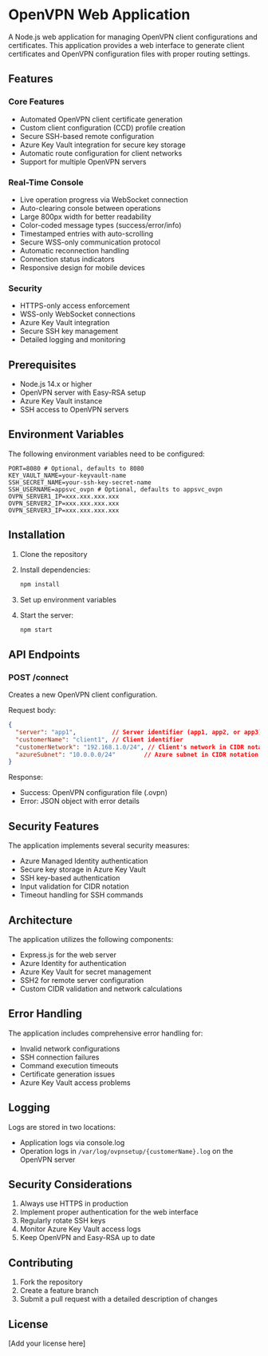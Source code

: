 # OpenVPN Web Application

A Node.js web application for managing OpenVPN client configurations and certificates. This application provides a web interface to generate client certificates and OpenVPN configuration files with proper routing settings.

## Features

### Core Features

- Automated OpenVPN client certificate generation
- Custom client configuration (CCD) profile creation
- Secure SSH-based remote configuration
- Azure Key Vault integration for secure key storage
- Automatic route configuration for client networks
- Support for multiple OpenVPN servers

### Real-Time Console

- Live operation progress via WebSocket connection
- Auto-clearing console between operations
- Large 800px width for better readability
- Color-coded message types (success/error/info)
- Timestamped entries with auto-scrolling
- Secure WSS-only communication protocol
- Automatic reconnection handling
- Connection status indicators
- Responsive design for mobile devices

### Security

- HTTPS-only access enforcement
- WSS-only WebSocket connections
- Azure Key Vault integration
- Secure SSH key management
- Detailed logging and monitoring

## Prerequisites

- Node.js 14.x or higher
- OpenVPN server with Easy-RSA setup
- Azure Key Vault instance
- SSH access to OpenVPN servers

## Environment Variables

The following environment variables need to be configured:

```env
PORT=8080 # Optional, defaults to 8080
KEY_VAULT_NAME=your-keyvault-name
SSH_SECRET_NAME=your-ssh-key-secret-name
SSH_USERNAME=appsvc_ovpn # Optional, defaults to appsvc_ovpn
OVPN_SERVER1_IP=xxx.xxx.xxx.xxx
OVPN_SERVER2_IP=xxx.xxx.xxx.xxx
OVPN_SERVER3_IP=xxx.xxx.xxx.xxx
```

## Installation

1. Clone the repository

2. Install dependencies:

   ```bash
   npm install
   ```

3. Set up environment variables

4. Start the server:

   ```bash
   npm start
   ```

## API Endpoints

### POST /connect

Creates a new OpenVPN client configuration.

Request body:

```json
{
  "server": "app1",          // Server identifier (app1, app2, or app3)
  "customerName": "client1", // Client identifier
  "customerNetwork": "192.168.1.0/24", // Client's network in CIDR notation
  "azureSubnet": "10.0.0.0/24"        // Azure subnet in CIDR notation
}
```

Response:

- Success: OpenVPN configuration file (.ovpn)
- Error: JSON object with error details

## Security Features

The application implements several security measures:

- Azure Managed Identity authentication
- Secure key storage in Azure Key Vault
- SSH key-based authentication
- Input validation for CIDR notation
- Timeout handling for SSH commands

## Architecture

The application utilizes the following components:

- Express.js for the web server
- Azure Identity for authentication
- Azure Key Vault for secret management
- SSH2 for remote server configuration
- Custom CIDR validation and network calculations

## Error Handling

The application includes comprehensive error handling for:

- Invalid network configurations
- SSH connection failures
- Command execution timeouts
- Certificate generation issues
- Azure Key Vault access problems

## Logging

Logs are stored in two locations:

- Application logs via console.log
- Operation logs in `/var/log/ovpnsetup/{customerName}.log` on the OpenVPN server

## Security Considerations

1. Always use HTTPS in production
2. Implement proper authentication for the web interface
3. Regularly rotate SSH keys
4. Monitor Azure Key Vault access logs
5. Keep OpenVPN and Easy-RSA up to date

## Contributing

1. Fork the repository
2. Create a feature branch
3. Submit a pull request with a detailed description of changes

## License

[Add your license here]

